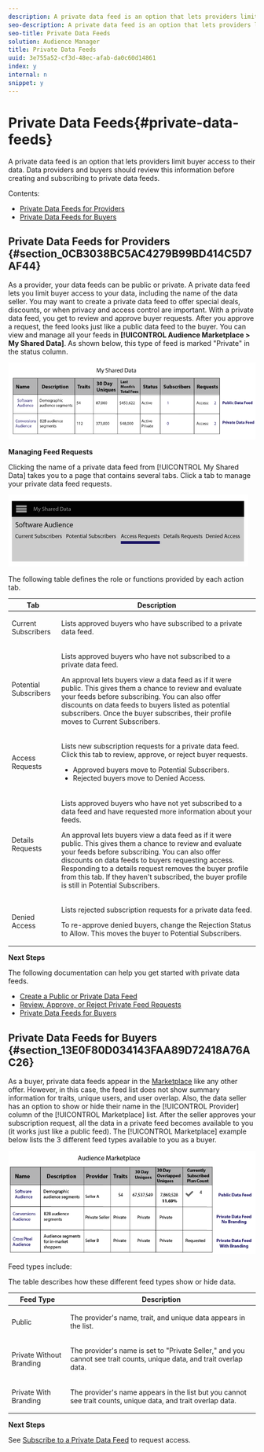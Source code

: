 ```yaml
---
description: A private data feed is an option that lets providers limit buyer access to their data. Data providers and buyers should review this information before creating and subscribing to private data feeds.
seo-description: A private data feed is an option that lets providers limit buyer access to their data. Data providers and buyers should review this information before creating and subscribing to private data feeds.
seo-title: Private Data Feeds
solution: Audience Manager
title: Private Data Feeds
uuid: 3e755a52-cf3d-48ec-afab-da0c60d14861
index: y
internal: n
snippet: y
---
```


# Private Data Feeds{#private-data-feeds}

A private data feed is an option that lets providers limit buyer access to their data. Data providers and buyers should review this information before creating and subscribing to private data feeds.

<!-- 

c_marketplace_privatefeed.xml

 -->

Contents:

<ul class="simplelist"> 
 <li> <a href="../../c-features/audience-marketplace/marketplace-private-feeds.md#section_0CB3038BC5AC4279B99BD414C5D7AF44" format="dita" scope="local"> Private Data Feeds for Providers </a> </li> 
 <li> <a href="../../c-features/audience-marketplace/marketplace-private-feeds.md#section_13E0F80D034143FAA89D72418A76AC26" format="dita" scope="local"> Private Data Feeds for Buyers </a> </li> 
</ul>

## Private Data Feeds for Providers {#section_0CB3038BC5AC4279B99BD414C5D7AF44}

As a provider, your data feeds can be public or private. A private data feed lets you limit buyer access to your data, including the name of the data seller. You may want to create a private data feed to offer special deals, discounts, or when privacy and access control are important. With a private data feed, you get to review and approve buyer requests. After you approve a request, the feed looks just like a public data feed to the buyer. You can view and manage all your feeds in **[!UICONTROL Audience Marketplace > My Shared Data]**. As shown below, this type of feed is marked "Private" in the status column.

![](assets/my_shared_data.png)

**Managing Feed Requests**

Clicking the name of a private data feed from [!UICONTROL My Shared Data] takes you to a page that contains several tabs. Click a tab to manage your private data feed requests.

![](assets/shared_data_tabs.png)

The following table defines the role or functions provided by each action tab.

<table id="table_AFB429CA52A34658859448D9A5215F9F"> 
 <thead> 
  <tr> 
   <th colname="col1" class="entry"> Tab </th> 
   <th colname="col2" class="entry"> Description </th> 
  </tr> 
 </thead>
 <tbody> 
  <tr> 
   <td colname="col1"> <p> <span class="uicontrol"> Current Subscribers</span> </p> </td> 
   <td colname="col2"> <p>Lists approved buyers who have subscribed to a private data feed. </p> </td> 
  </tr> 
  <tr> 
   <td colname="col1"> <p> <span class="uicontrol"> Potential Subscribers</span> </p> </td> 
   <td colname="col2"> <p>Lists approved buyers who have not subscribed to a private data feed. </p> <p>An approval lets buyers view a data feed as if it were public. This gives them a chance to review and evaluate your feeds before subscribing. You can also offer discounts on data feeds to buyers listed as potential subscribers. Once the buyer subscribes, their profile moves to <span class="uicontrol"> Current Subscribers</span>. </p> </td> 
  </tr> 
  <tr> 
   <td colname="col1"> <p> <span class="uicontrol"> Access Requests</span> </p> </td> 
   <td colname="col2"> <p>Lists new subscription requests for a private data feed. Click this tab to review, approve, or reject buyer requests. </p> 
    <ul id="ul_BE0A835A90B14C05B3F63226B79D052D"> 
     <li id="li_2C5686CEB6F4430BA18AED5AD75C330A">Approved buyers move to <span class="uicontrol"> Potential Subscribers</span>. </li> 
     <li id="li_929591FCF81E43A3881813BDBD3AC278">Rejected buyers move to <span class="uicontrol"> Denied Access</span>. </li> 
    </ul> </td> 
  </tr> 
  <tr> 
   <td colname="col1"> <p> <span class="uicontrol"> Details Requests</span> </p> </td> 
   <td colname="col2"> <p>Lists approved buyers who have not yet subscribed to a data feed and have requested more information about your feeds. </p> <p>An approval lets buyers view a data feed as if it were public. This gives them a chance to review and evaluate your feeds before subscribing. You can also offer discounts on data feeds to buyers requesting access. Responding to a details request removes the buyer profile from this tab. If they haven't subscribed, the buyer profile is still in <span class="uicontrol"> Potential Subscribers</span>. </p> </td> 
  </tr> 
  <tr> 
   <td colname="col1"> <p> <span class="uicontrol"> Denied Access</span> </p> </td> 
   <td colname="col2"> <p>Lists rejected subscription requests for a private data feed. </p> <p>To re-approve denied buyers, change the <span class="wintitle"> Rejection Status</span> to <span class="uicontrol"> Allow</span>. This moves the buyer to <span class="uicontrol"> Potential Subscribers</span>. </p> </td> 
  </tr> 
 </tbody> 
</table>

**Next Steps**

The following documentation can help you get started with private data feeds.

* [Create a Public or Private Data Feed](../../c-features/audience-marketplace/marketplace-data-providers/marketplace-create-manage-feeds.md#task_31BA4FB8FCD940588E6DCE2E7503DF4D) 
* [Review, Approve, or Reject Private Feed Requests](../../c-features/audience-marketplace/marketplace-data-providers/marketplace-create-manage-feeds.md#concept_4932D95774CF49FA92DE1E1BCDC0FDDA) 
* [Private Data Feeds for Buyers](../../c-features/audience-marketplace/marketplace-private-feeds.md#section_13E0F80D034143FAA89D72418A76AC26)

## Private Data Feeds for Buyers {#section_13E0F80D034143FAA89D72418A76AC26}

As a buyer, private data feeds appear in the [Marketplace](../../c-features/audience-marketplace/marketplace-data-buyers/marketplace-data-buyers.md#concept_47C5946409634F8F8DF885977A705B8C) like any other offer. However, in this case, the feed list does not show summary information for traits, unique users, and user overlap. Also, the data seller has an option to show or hide their name in the [!UICONTROL Provider] column of the [!UICONTROL Marketplace] list. After the seller approves your subscription request, all the data in a private feed becomes available to you (it works just like a public feed). The [!UICONTROL Marketplace] example below lists the 3 different feed types available to you as a buyer.

![](assets/buyer_marketplace.png)

Feed types include:

The table describes how these different feed types show or hide data.

<table id="table_41D4A798ACF548A3A03ACB427CA4652D"> 
 <thead> 
  <tr> 
   <th colname="col1" class="entry"> Feed Type </th> 
   <th colname="col2" class="entry"> Description </th> 
  </tr> 
 </thead>
 <tbody> 
  <tr> 
   <td colname="col1"> <p><span class="uicontrol"> Public</span> </p> </td> 
   <td colname="col2"> <p>The provider's name, trait, and unique data appears in the list. </p> </td> 
  </tr> 
  <tr> 
   <td colname="col1"> <p><span class="uicontrol"> Private Without Branding</span> </p> </td> 
   <td colname="col2"> <p>The provider's name is set to "Private Seller," and you cannot see trait counts, unique data, and trait overlap data. </p> </td> 
  </tr> 
  <tr> 
   <td colname="col1"> <p><span class="uicontrol"> Private With Branding</span> </p> </td> 
   <td colname="col2"> <p>The provider's name appears in the list but you cannot see trait counts, unique data, and trait overlap data. </p> </td> 
  </tr> 
 </tbody> 
</table>

**Next Steps**

See [Subscribe to a Private Data Feed](../../c-features/audience-marketplace/marketplace-data-buyers/marketplace-manage-subscriptions.md#task_201526273485445EB6DB0FAD196259C5) to request access. 
